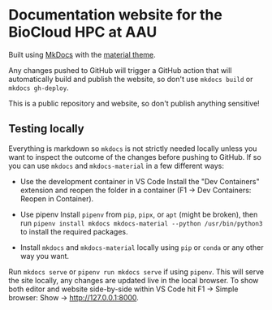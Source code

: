 # Documentation website for the BioCloud HPC at AAU
Built using [MkDocs](https://www.mkdocs.org/) with the [material theme](https://squidfunk.github.io/mkdocs-material/getting-started/).

Any changes pushed to GitHub will trigger a GitHub action that will automatically build and publish the website, so don't use `mkdocs build` or `mkdocs gh-deploy`.

This is a public repository and website, so don't publish anything sensitive!

## Testing locally
Everything is markdown so `mkdocs` is not strictly needed locally unless you want to inspect the outcome of the changes before pushing to GitHub. If so you can use `mkdocs` and `mkdocs-material` in a few different ways:
 
 - Use the development container in VS Code
Install the "Dev Containers" extension and reopen the folder in a container (F1 -> Dev Containers: Reopen in Container).

 - Use pipenv
Install `pipenv` from `pip`, `pipx`, or `apt` (might be broken), then run `pipenv install mkdocs mkdocs-material --python /usr/bin/python3` to install the required packages.

 - Install `mkdocs` and `mkdocs-material` locally using `pip` or `conda` or any other way you want.

Run `mkdocs serve` or `pipenv run mkdocs serve` if using `pipenv`. This will serve the site locally, any changes are updated live in the local browser. To show both editor and website side-by-side within VS Code hit F1 -> Simple browser: Show -> http://127.0.0.1:8000.
